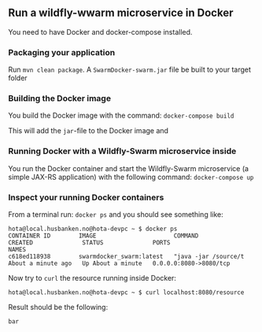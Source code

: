 ## Run a wildfly-wwarm microservice in Docker

You need to have Docker and docker-compose installed. 

### Packaging your application
  
Run `mvn clean package`. A `SwarmDocker-swarm.jar` file be built to your target folder  
 
### Building the Docker image

You build the Docker image with the command: `docker-compose build`

This will add the `jar`-file to the Docker image and  

### Running Docker with a Wildfly-Swarm microservice inside

You run the Docker container and start the Wildfly-Swarm microservice (a simple JAX-RS application) with the following command: `docker-compose up` 

### Inspect your running Docker containers

From a terminal run: `docker ps` and you should see something like: 
````
hota@local.husbanken.no@hota-devpc ~ $ docker ps
CONTAINER ID        IMAGE                      COMMAND                CREATED              STATUS              PORTS                    NAMES
c618ed118938        swarmdocker_swarm:latest   "java -jar /source/t   About a minute ago   Up About a minute   0.0.0.0:8080->8080/tcp 
````
Now try to `curl` the resource running inside Docker:
````
hota@local.husbanken.no@hota-devpc ~ $ curl localhost:8080/resource
````
Result should be the following:
````
bar
````








